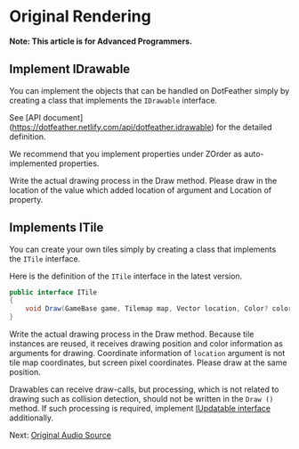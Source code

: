 # Original Rendering

**Note: This article is for Advanced Programmers.**

## Implement IDrawable

You can implement the objects that can be handled on DotFeather simply by creating a class that implements the `IDrawable` interface.

See [API document] (https://dotfeather.netlify.com/api/dotfeather.idrawable) for the detailed definition.

We recommend that you implement properties under ZOrder as auto-implemented properties.

Write the actual drawing process in the Draw method. Please draw in the location of the value which added location of argument and Location of property.

## Implements ITile

You can create your own tiles simply by creating a class that implements the `ITile` interface.

Here is the definition of the `ITile` interface in the latest version.

```cs
public interface ITile
{
	void Draw(GameBase game, Tilemap map, Vector location, Color? color);
}
```

Write the actual drawing process in the Draw method. Because tile instances are reused, it receives drawing position and color information as arguments for drawing. Coordinate information of `location` argument is not tile map coordinates, but screen pixel coordinates. Please draw at the same position.

Drawables can receive draw-calls, but processing, which is not related to drawing such as collision detection, should not be written in the `Draw ()` method. If such processing is required, implement [IUpdatable interface](updatable.md) additionally.

Next: [Original Audio Source](audiosource.md)
